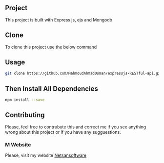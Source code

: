 ## Project
This project is built with Express js, ejs and Mongodb
## Clone
To clone this project use the below command

## Usage

```bash
git clone https://github.com/MahmoudAhmadOsman/expressjs-RESTful-api.git
```

## Then Install All Dependencies

```bash
npm install --save
```


## Contributing
Please, feel free to contrubute this and correct me if you see anything wrong about this project or if you have any sugguestions. 



### M Website
 Please, visit my website
[Netsansoftware](https://www.netsansoftware.com/)